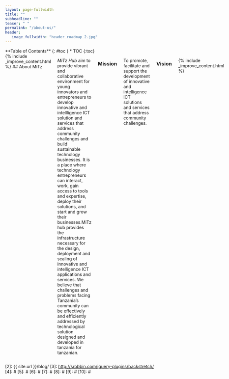 ```yaml
---
layout: page-fullwidth
title: ""
subheadline: ""
teaser: " "
permalink: "/about-us/"
header:
   image_fullwidth: "header_roadmap_2.jpg"
---
```

<div class="row">
<div class="medium-4 medium-push-8 columns" markdown="1">
<div class="panel radius" markdown="1">
**Table of Contents**
{: #toc }
*  TOC
{:toc}
</div>
</div><!-- /.medium-4.columns -->




<div class="medium-8 medium-pull-4 columns" markdown="1">
{% include _improve_content.html %}
## About MiTz

*MiTz Hub* aim to provide vibrant and collaborative environment for young innovators and entrepreneurs to develop innovative and intellligence ICT solution and services that address community challenges and build sustainable technology businesses. It is  a place where technology entrepreneurs can interact, work, gain access to tools and expertise, deploy their solutions, and start and grow their businesses.MiTz hub provides the infrastructure necessary for the design, deployment and scaling of innovative and intelligence ICT applications and services. We believe that challenges and problems facing Tanzania’s community can be effectively and efficiently addressed by technological solution designed and developed in tanzania for tanzanian.

### Mission
To promote, facilitate and support the development of innovative and intelligence ICT solutions and services that address community challenges.

### Vision


{% include _improve_content.html %}

</div><!-- /.medium-8.columns -->
</div><!-- /.row -->

 [1]: http://kramdown.gettalong.org/converter/html.html#toc
 [2]: {{ site.url }}/blog/
 [3]: http://srobbin.com/jquery-plugins/backstretch/
 [4]: #
 [5]: #
 [6]: #
 [7]: #
 [8]: #
 [9]: #
 [10]: #
